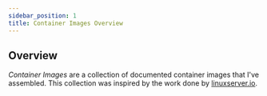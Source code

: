 ```yaml
---
sidebar_position: 1
title: Container Images Overview
---
```


## Overview

_Container Images_ are a collection of documented container images that I've assembled. This collection was inspired by the work done by [linuxserver.io](https://docs.linuxserver.io/).

